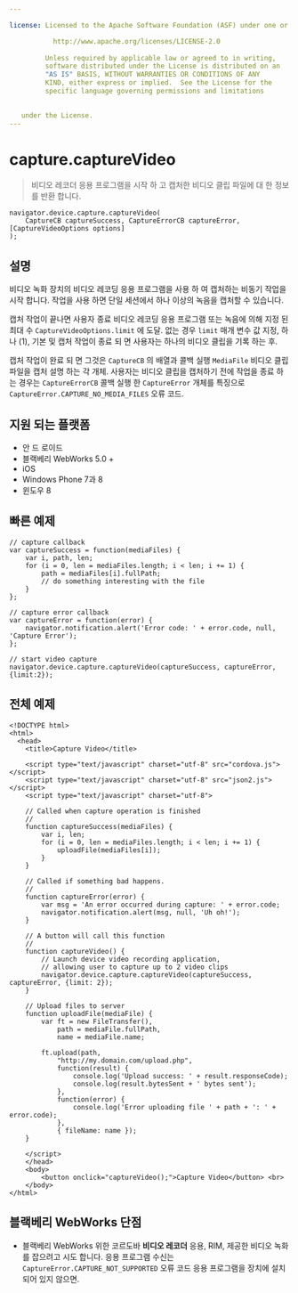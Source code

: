 ```yaml
---

license: Licensed to the Apache Software Foundation (ASF) under one or more contributor license agreements. See the NOTICE file distributed with this work for additional information regarding copyright ownership. The ASF licenses this file to you under the Apache License, Version 2.0 (the "License"); you may not use this file except in compliance with the License. You may obtain a copy of the License at

           http://www.apache.org/licenses/LICENSE-2.0
    
         Unless required by applicable law or agreed to in writing,
         software distributed under the License is distributed on an
         "AS IS" BASIS, WITHOUT WARRANTIES OR CONDITIONS OF ANY
         KIND, either express or implied.  See the License for the
         specific language governing permissions and limitations
    

   under the License.
---
```


# capture.captureVideo

> 비디오 레코더 응용 프로그램을 시작 하 고 캡처한 비디오 클립 파일에 대 한 정보를 반환 합니다.

    navigator.device.capture.captureVideo(
        CaptureCB captureSuccess, CaptureErrorCB captureError, [CaptureVideoOptions options]
    );
    

## 설명

비디오 녹화 장치의 비디오 레코딩 응용 프로그램을 사용 하 여 캡처하는 비동기 작업을 시작 합니다. 작업을 사용 하면 단일 세션에서 하나 이상의 녹음을 캡처할 수 있습니다.

캡처 작업이 끝나면 사용자 종료 비디오 레코딩 응용 프로그램 또는 녹음에 의해 지정 된 최대 수 `CaptureVideoOptions.limit` 에 도달. 없는 경우 `limit` 매개 변수 값 지정, 하나 (1), 기본 및 캡처 작업이 종료 되 면 사용자는 하나의 비디오 클립을 기록 하는 후.

캡처 작업이 완료 되 면 그것은 `CaptureCB` 의 배열과 콜백 실행 `MediaFile` 비디오 클립 파일을 캡처 설명 하는 각 개체. 사용자는 비디오 클립을 캡처하기 전에 작업을 종료 하는 경우는 `CaptureErrorCB` 콜백 실행 한 `CaptureError` 개체를 특징으로 `CaptureError.CAPTURE_NO_MEDIA_FILES` 오류 코드.

## 지원 되는 플랫폼

*   안 드 로이드
*   블랙베리 WebWorks 5.0 +
*   iOS
*   Windows Phone 7과 8
*   윈도우 8

## 빠른 예제

    // capture callback
    var captureSuccess = function(mediaFiles) {
        var i, path, len;
        for (i = 0, len = mediaFiles.length; i < len; i += 1) {
            path = mediaFiles[i].fullPath;
            // do something interesting with the file
        }
    };
    
    // capture error callback
    var captureError = function(error) {
        navigator.notification.alert('Error code: ' + error.code, null, 'Capture Error');
    };
    
    // start video capture
    navigator.device.capture.captureVideo(captureSuccess, captureError, {limit:2});
    

## 전체 예제

    <!DOCTYPE html>
    <html>
      <head>
        <title>Capture Video</title>
    
        <script type="text/javascript" charset="utf-8" src="cordova.js"></script>
        <script type="text/javascript" charset="utf-8" src="json2.js"></script>
        <script type="text/javascript" charset="utf-8">
    
        // Called when capture operation is finished
        //
        function captureSuccess(mediaFiles) {
            var i, len;
            for (i = 0, len = mediaFiles.length; i < len; i += 1) {
                uploadFile(mediaFiles[i]);
            }
        }
    
        // Called if something bad happens.
        //
        function captureError(error) {
            var msg = 'An error occurred during capture: ' + error.code;
            navigator.notification.alert(msg, null, 'Uh oh!');
        }
    
        // A button will call this function
        //
        function captureVideo() {
            // Launch device video recording application,
            // allowing user to capture up to 2 video clips
            navigator.device.capture.captureVideo(captureSuccess, captureError, {limit: 2});
        }
    
        // Upload files to server
        function uploadFile(mediaFile) {
            var ft = new FileTransfer(),
                path = mediaFile.fullPath,
                name = mediaFile.name;
    
            ft.upload(path,
                "http://my.domain.com/upload.php",
                function(result) {
                    console.log('Upload success: ' + result.responseCode);
                    console.log(result.bytesSent + ' bytes sent');
                },
                function(error) {
                    console.log('Error uploading file ' + path + ': ' + error.code);
                },
                { fileName: name });
        }
    
        </script>
        </head>
        <body>
            <button onclick="captureVideo();">Capture Video</button> <br>
        </body>
    </html>
    

## 블랙베리 WebWorks 단점

*   블랙베리 WebWorks 위한 코르도바 **비디오 레코더** 응용, RIM, 제공한 비디오 녹화를 잡으려고 시도 합니다. 응용 프로그램 수신는 `CaptureError.CAPTURE_NOT_SUPPORTED` 오류 코드 응용 프로그램을 장치에 설치 되어 있지 않으면.